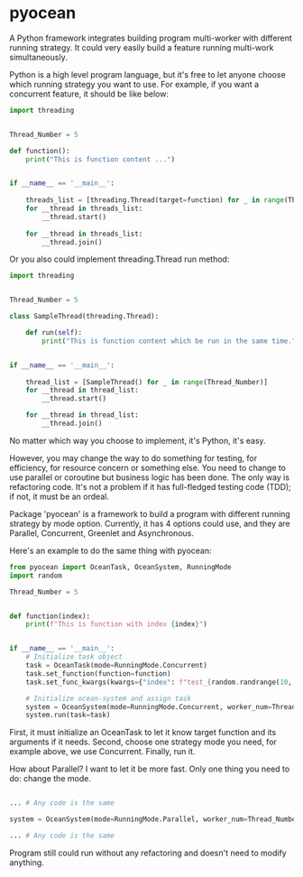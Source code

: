# pyocean

A Python framework integrates building program multi-worker with different running strategy.
It could very easily build a feature running multi-work simultaneously.

Python is a high level program language, but it's free to let anyone choose which running strategy you want to use.
For example, if you want a concurrent feature, it should be like below:

```python
import threading


Thread_Number = 5

def function():
    print("This is function content ...")


if __name__ == '__main__':
    
    threads_list = [threading.Thread(target=function) for _ in range(Thread_Number)]
    for __thread in threads_list:
        __thread.start()
    
    for __thread in threads_list:
        __thread.join()
```

Or you also could implement threading.Thread run method:

```python
import threading


Thread_Number = 5

class SampleThread(threading.Thread):

    def run(self):
        print("This is function content which be run in the same time.")


if __name__ == '__main__':
    
    thread_list = [SampleThread() for _ in range(Thread_Number)]
    for __thread in thread_list:
        __thread.start()

    for __thread in thread_list:
        __thread.join()
```

No matter which way you choose to implement, it's Python, it's easy.

However, you may change the way to do something for testing, for efficiency, for resource concern or something else. 
You need to change to use parallel or coroutine but business logic has been done. The only way is refactoring code. 
It's not a problem if it has full-fledged testing code (TDD); if not, it must be an ordeal.

Package 'pyocean' is a framework to build a program with different running strategy by mode option. 
Currently, it has 4 options could use, and they are Parallel, Concurrent, Greenlet and Asynchronous.

Here's an example to do the same thing with pyocean:

```python
from pyocean import OceanTask, OceanSystem, RunningMode
import random

Thread_Number = 5


def function(index):
    print(f"This is function with index {index}")


if __name__ == '__main__':
    # Initialize task object
    task = OceanTask(mode=RunningMode.Concurrent)
    task.set_function(function=function)
    task.set_func_kwargs(kwargs={"index": f"test_{random.randrange(10, 20)}"})

    # Initialize ocean-system and assign task
    system = OceanSystem(mode=RunningMode.Concurrent, worker_num=Thread_Number)
    system.run(task=task)
```

First, it must initialize an OceanTask to let it know target function and its arguments if it needs.
Second, choose one strategy mode you need, for example above, we use Concurrent.
Finally, run it.

How about Parallel? I want to let it be more fast. 
Only one thing you need to do: change the mode.

```python

... # Any code is the same

system = OceanSystem(mode=RunningMode.Parallel, worker_num=Thread_Number)

... # Any code is the same

```

Program still could run without any refactoring and doesn't need to modify anything.
